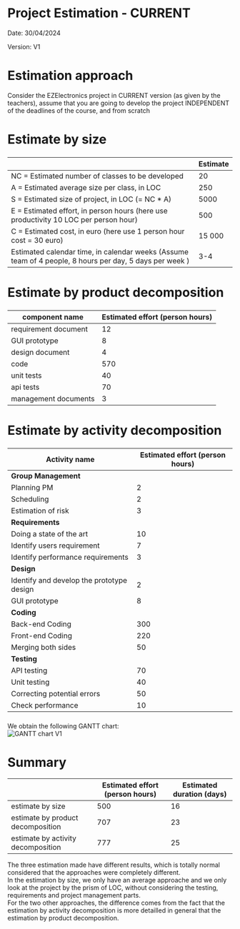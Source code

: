 # Project Estimation - CURRENT
Date: 30/04/2024

Version: V1


# Estimation approach
Consider the EZElectronics  project in CURRENT version (as given by the teachers), assume that you are going to develop the project INDEPENDENT of the deadlines of the course, and from scratch
# Estimate by size
### 
|             | Estimate                        |             
| ----------- | ------------------------------- |  
| NC =  Estimated number of classes to be developed   |20|             
|  A = Estimated average size per class, in LOC       |250| 
| S = Estimated size of project, in LOC (= NC * A) |5000|
| E = Estimated effort, in person hours (here use productivity 10 LOC per person hour)  |500|   
| C = Estimated cost, in euro (here use 1 person hour cost = 30 euro) |15 000| 
| Estimated calendar time, in calendar weeks (Assume team of 4 people, 8 hours per day, 5 days per week ) |3-4|               

# Estimate by product decomposition
### 
|         component name    | Estimated effort (person hours)   |             
| ----------- | ------------------------------- | 
|requirement document    |12|
| GUI prototype |8|
|design document |4|
|code|570|
| unit tests |40|
| api tests |70|
| management documents  |3|



# Estimate by activity decomposition
### 
|         Activity name    | Estimated effort (person hours)   |             
| ----------- | ------------------------------- | 
|**Group Management**||
|Planning PM|2|
|Scheduling|2|
|Estimation of risk|3|
|**Requirements**||
|Doing a state of the art|10|
|Identify users requirement|7|
|Identify performance requirements|3|
|**Design**||
|Identify and develop the prototype design|2|
|GUI prototype|8|
|**Coding**||
|Back-end Coding|300|
|Front-end Coding|220|
|Merging both sides|50|
|**Testing**||
|API testing|70|
|Unit testing|40|
|Correcting potential errors|50|
|Check performance|10|
###
We obtain the following GANTT chart:  
![GANTT chart V1](/uploads/8edbdfc3453ef91e2bd940a46bdec093/GANTTV1.PNG)

  

# Summary


|             | Estimated effort (person hours)      |   Estimated duration (days) |          
| ----------- | ------------------------------- | ---------------|
| estimate by size |500| 16|
| estimate by product decomposition |707| 23 |
| estimate by activity decomposition |777|25|

The three estimation made have different results, which is totally normal considered that the approaches were completely different.  
In the estimation by size, we only have an average approache and we only look at the project by the prism of LOC, without considering the testing, requirements and project management parts.  
For the two other approaches, the difference comes from the fact that the estimation by activity decomposition is more detailled in general that the estimation by product decomposition.